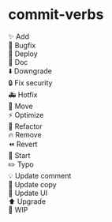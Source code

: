 # commit-verbs

✨ Add  
🐛 Bugfix  
🚀 Deploy  
📝 Doc  
⬇️ Downgrade  
🔒 Fix security  
🚑 Hotfix  
🚚 Move  
⚡️ Optimize  
🎨 Refactor  
🔥 Remove  
⏪ Revert  
🎉 Start  
✏️ Typo  
💡 Update comment  
💬 Update copy  
💄 Update UI  
⬆️ Upgrade  
🚧 WIP  